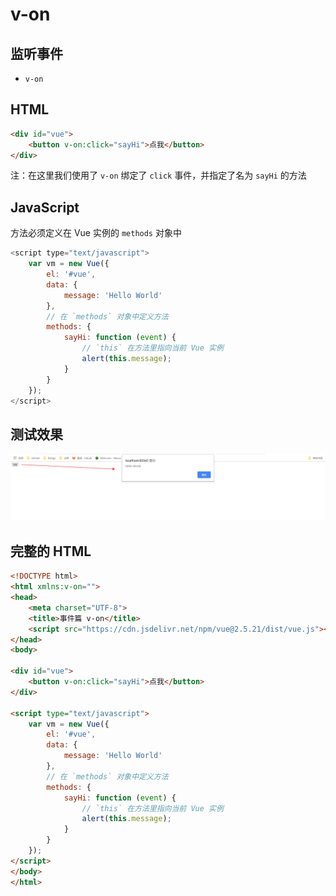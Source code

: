 # v-on

## 监听事件

- `v-on`

## HTML

```html
<div id="vue">
    <button v-on:click="sayHi">点我</button>
</div>
```

注：在这里我们使用了 `v-on` 绑定了 `click` 事件，并指定了名为 `sayHi` 的方法

## JavaScript

方法必须定义在 Vue 实例的 `methods` 对象中

```javascript
<script type="text/javascript">
    var vm = new Vue({
        el: '#vue',
        data: {
            message: 'Hello World'
        },
        // 在 `methods` 对象中定义方法
        methods: {
            sayHi: function (event) {
                // `this` 在方法里指向当前 Vue 实例
                alert(this.message);
            }
        }
    });
</script>
```

## 测试效果

![img](./img/Lusifer_20181219014947.png)

## 完整的 HTML

```html
<!DOCTYPE html>
<html xmlns:v-on="">
<head>
    <meta charset="UTF-8">
    <title>事件篇 v-on</title>
    <script src="https://cdn.jsdelivr.net/npm/vue@2.5.21/dist/vue.js"></script>
</head>
<body>

<div id="vue">
    <button v-on:click="sayHi">点我</button>
</div>

<script type="text/javascript">
    var vm = new Vue({
        el: '#vue',
        data: {
            message: 'Hello World'
        },
        // 在 `methods` 对象中定义方法
        methods: {
            sayHi: function (event) {
                // `this` 在方法里指向当前 Vue 实例
                alert(this.message);
            }
        }
    });
</script>
</body>
</html>
```